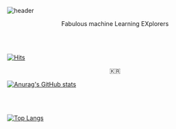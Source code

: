 ![header](https://capsule-render.vercel.app/api?type=waving&color=FFD700&height=200&section=header&text=charlieppark&fontSize=50&animation=blink)

<p align="center">Fabulous machine Learning EXplorers

<br></br>

[![Hits](https://hits.seeyoufarm.com/api/count/incr/badge.svg?url=https%3A%2F%2Fgithub.com%2FDKU-FLEX&count_bg=%2379C83D&title_bg=%23555555&icon=&icon_color=%23E7E7E7&title=hits&edge_flat=false)](https://hits.seeyoufarm.com)

<p align="center">🇰🇷</p>


[![Anurag's GitHub stats](https://github-readme-stats.vercel.app/api?username=DKU-FLEX&show_icons=true&theme=material-palenight)](https://github.com/anuraghazra/github-readme-stats)

<br></br>


[![Top Langs](https://github-readme-stats.vercel.app/api/top-langs/?username=DKU-FLEXk&layout=compact&theme=material-palenight)](https://github.com/anuraghazra/github-readme-stats)

<br></br>
